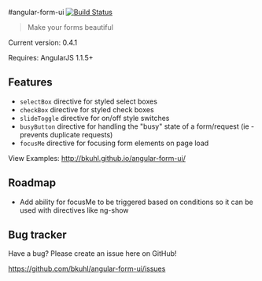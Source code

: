 #angular-form-ui  [![Build Status](https://travis-ci.org/bkuhl/angular-form-ui.png?branch=master)](https://travis-ci.org/bkuhl/angular-form-ui)
> Make your forms beautiful

Current version: 0.4.1

Requires: AngularJS 1.1.5+

## Features

* `selectBox` directive for styled select boxes
* `checkBox` directive for styled check boxes
* `slideToggle` directive for on/off style switches
* `busyButton` directive for handling the "busy" state of a form/request (ie - prevents duplicate requests)
* `focusMe` directive for focusing form elements on page load

View Examples: http://bkuhl.github.io/angular-form-ui/

## Roadmap

* Add ability for focusMe to be triggered based on conditions so it can be used with directives like ng-show

## Bug tracker

Have a bug? Please create an issue here on GitHub!

https://github.com/bkuhl/angular-form-ui/issues
